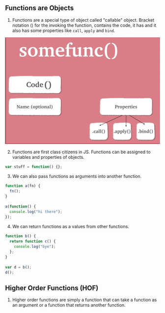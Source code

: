 ## Functions are Objects

1. Functions are a special type of object called "callable" object. Bracket notation () for the invoking the function, contains the code, it has and it also has some properties like `call`, `apply` and `bind`.

![js-functions-are-objects-1](../img/js-functions-are-objects-1.png)

2. Functions are first class citizens in JS. Functions can be assigned to variables and properties of objects.

```javascript
var stuff = function() {};
```

3. We can also pass functions as arguments into another function.

```javascript
function a(fn) {
  fn();
}

a(function() {
  console.log("hi there");
});
```

4. We can return functions as a values from other functions.

```javascript
function b() {
  return function c() {
    console.log("bye");
  };
}

var d = b();
d();
```

## Higher Order Functions (HOF)

1. Higher order functions are simply a function that can take a function as an argument or a function that returns another function.
